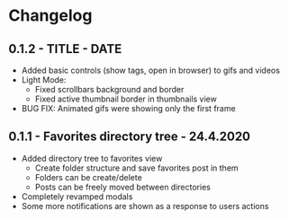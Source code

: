 # Changelog
## 0.1.2 - TITLE - DATE
- Added basic controls (show tags, open in browser) to gifs and videos
- Light Mode:
	- Fixed scrollbars background and border
	- Fixed active thumbnail border in thumbnails view
- BUG FIX: Animated gifs were showing only the first frame

## 0.1.1 - Favorites directory tree - 24.4.2020
- Added directory tree to favorites view
	- Create folder structure and save favorites post in them
	- Folders can be create/delete
	- Posts can be freely moved between directories
- Completely revamped modals
- Some more notifications are shown as a response to users actions